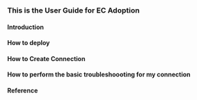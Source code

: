### This is the User Guide for EC Adoption

#### Introduction

#### How to deploy

#### How to Create Connection

#### How to perform the basic troubleshoooting for my connection

#### Reference
